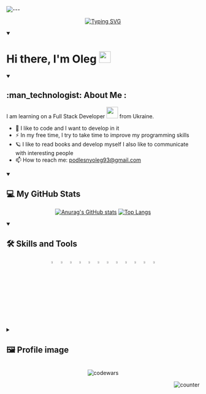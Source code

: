 ![---](https://github.com/SpaceProdigy/SpaceProdigy/blob/main/media/top.png?raw=true)





<div align="center">
    
[![Typing SVG](https://readme-typing-svg.demolab.com?font=Fira+Code&size=24&pause=1000&color=0AF72F&center=true&vCenter=true&width=435&lines=Hello+everyone+from+me;good+day+and+good+mood;Welcome+to+my+repository)](https://git.io/typing-svg)
    
</div>

<details open>
  <summary><h1> Hi there, I'm Oleg <img src="https://media.giphy.com/media/hvRJCLFzcasrR4ia7z/giphy.gif" width="30px"/> </h1></summary>
 
<details open>
  <summary><h2>:man_technologist: About Me :</h2></summary>
I am learning on a Full Stack Developer <img src="https://media.giphy.com/media/WUlplcMpOCEmTGBtBW/giphy.gif" width="30"> from Ukraine.
    
- 🌱 I like to code and I want to develop in it
- ⚡ In my free time, I try to take time to improve my programming skills
- 🪐 I like to read books and develop myself I also like to communicate with interesting people
- 📫 How to reach me: podlesnyoleg93@gmail.com
       
</details>
</details>

<details open>
  <summary><h2>💻️ My GitHub Stats</h2></summary>
<div align="center">

[![Anurag's GitHub stats](https://github-readme-stats.vercel.app/api?username=SpaceProdigy&show_icons=true&theme=transparent&title_color=55bb4c&text_color=e3e9e3&icon_color=55bb4c&hide_border=true)](https://github.com/anuraghazra/github-readme-stats)
[![Top Langs](https://github-readme-stats.vercel.app/api/top-langs/?username=SpaceProdigy&layout=compact&theme=transparent&title_color=55bb4c&text_color=e3e9e3&icon_color=55bb4c&hide_border=true)](https://github.com/anuraghazra/github-readme-stats)
</div>
    
   </details>
    


<details open>
  <summary><h2>🛠 Skills and Tools</h2></summary>
  
  <p align="center">
     <code><img alt="html"  width="4%" src="https://www.vectorlogo.zone/logos/w3_html5/w3_html5-icon.svg"></code>
     <code><img  alt="css" width="4%" src="https://www.vectorlogo.zone/logos/w3_css/w3_css-icon.svg"></code>
     <code><img alt="sass" width="4%" src="https://www.vectorlogo.zone/logos/sass-lang/sass-lang-icon.svg"></code>
     <code><img alt="javascript"  width="4%" src="https://www.vectorlogo.zone/logos/javascript/javascript-icon.svg"></code>
    <code><img  alt="nodejs" width="4%" src="https://www.vectorlogo.zone/logos/nodejs/nodejs-icon.svg"></code>
    <code><img alt="reactjs" width="4%" src="https://www.vectorlogo.zone/logos/reactjs/reactjs-icon.svg"></code>
    <code><img alt="Visual Studio Code" width="4%" src="https://www.vectorlogo.zone/logos/visualstudio_code/visualstudio_code-icon.svg"></code>
    <code><img alt="figma" width="4%" src="https://www.vectorlogo.zone/logos/figma/figma-icon.svg"></code>
    <code><img alt="Adobe_Photoshop"  width="4%" src="https://upload.wikimedia.org/wikipedia/commons/thumb/a/af/Adobe_Photoshop_CC_icon.svg/640px-Adobe_Photoshop_CC_icon.svg.png"></code>
    <code><img alt="json"  width="4%" src="https://www.vectorlogo.zone/logos/json/json-icon.svg"></code>
    <code><img  alt="git"  width="4%" src="https://www.vectorlogo.zone/logos/git-scm/git-scm-icon.svg"></code>
    <code><img  alt="github"  width="4%" src="https://seeklogo.com/images/G/github-colored-logo-FDDF6EB1F0-seeklogo.com.png"></code>
  </p>
     
    
</details>
 


<details>
    <summary><h2> 🖼️ Profile image</h2></summary>
   
<img src="https://github.com/SpaceProdigy/SpaceProdigy/blob/main/media/SpaceProdigy.jpg?raw=true" width="846" height="600">
</details>

<div align="center">

![codewars]( https://www.codewars.com/users/SpaceProdigy/badges/large)
</div>

<img align="right" src="https://komarev.com/ghpvc/?username=your-SpaceProdigy&style=flat-square&color=blue" alt="counter"/>
